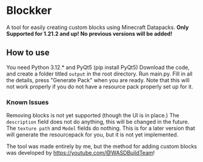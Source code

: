 # Blockker
A tool for easily creating custom blocks using Minecraft Datapacks.
**Only Supported for 1.21.2 and up! No previous versions will be added!**

## How to use
You need Python 3.12.* and PyQt5 (pip install PyQt5)
Download the code, and create a folder titled `output` in the root directory.
Run main.py. Fill in all the details, press "Generate Pack" when you are ready.
Note that this will not work properly if you do not have a resource pack properly set up for it.

### Known Issues
Removing blocks is not yet supported (though the UI is in place.)
The `description` field does not do anything, this will be changed in the future.
The `texture path` and `Model` fields do nothing. This is for a later version that will generate the resourcepack for you, but it is not yet implemented.

The tool was made entirely by me, but the method for adding custom blocks was developed by https://youtube.com/@WASDBuildTeam!
